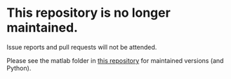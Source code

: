 # This repository is no longer maintained.

Issue reports and pull requests will not be attended.

Please see the matlab folder in [this repository](https://github.com/labull/EngineeringPatternRecognition) for maintained versions (and Python).
